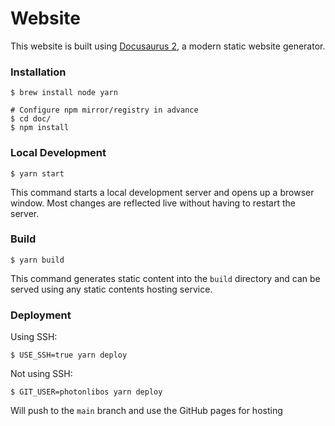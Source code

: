 # Website

This website is built using [Docusaurus 2](https://docusaurus.io/), a modern static website generator.

### Installation

```
$ brew install node yarn

# Configure npm mirror/registry in advance
$ cd doc/
$ npm install
```

### Local Development

```
$ yarn start
```

This command starts a local development server and opens up a browser window. Most changes are reflected live without having to restart the server.

### Build

```
$ yarn build
```

This command generates static content into the `build` directory and can be served using any static contents hosting service.

### Deployment

Using SSH:

```
$ USE_SSH=true yarn deploy
```

Not using SSH:

```
$ GIT_USER=photonlibos yarn deploy
```

Will push to the `main` branch and use the GitHub pages for hosting

